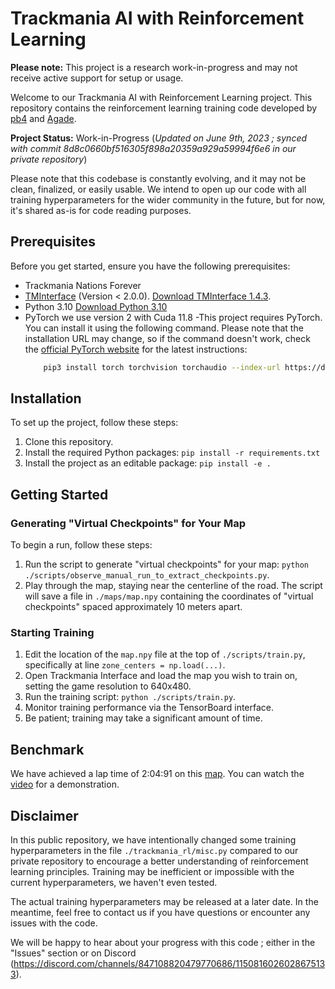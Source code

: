 # Trackmania AI with Reinforcement Learning

**Please note:** This project is a research work-in-progress and may not receive active support for setup or usage.

Welcome to our Trackmania AI with Reinforcement Learning project. This repository contains the reinforcement learning training code developed by [pb4](https://github.com/pb4git) and [Agade](https://github.com/Agade09).

**Project Status:** Work-in-Progress (*Updated on June 9th, 2023 ; synced with commit 8d8c0660bf516305f898a20359a929a59994f6e6 in our private repository*)

Please note that this codebase is constantly evolving, and it may not be clean, finalized, or easily usable. We intend to open up our code with all training hyperparameters for the wider community in the future, but for now, it's shared as-is for code reading purposes.

## Prerequisites

Before you get started, ensure you have the following prerequisites:

- Trackmania Nations Forever
- [TMInterface](https://donadigo.com/tminterface/) (Version < 2.0.0). [Download TMInterface 1.4.3](https://donadigo.com/files/TMInterface/TMInterface_1.4.3_Setup.exe).
- Python 3.10 [Download Python 3.10](https://www.python.org/downloads/release/python-3100/)
- PyTorch we use version 2 with Cuda 11.8
    -This project requires PyTorch. You can install it using the following command. Please note that the installation URL may change, so if the command doesn't work, check the [official PyTorch website](https://pytorch.org/) for the latest instructions:
    ```bash
        pip3 install torch torchvision torchaudio --index-url https://download.pytorch.org/whl/cu118

## Installation

To set up the project, follow these steps:

1. Clone this repository.
2. Install the required Python packages: `pip install -r requirements.txt`
3. Install the project as an editable package: `pip install -e .`

## Getting Started

### Generating "Virtual Checkpoints" for Your Map

To begin a run, follow these steps:

1. Run the script to generate "virtual checkpoints" for your map: `python ./scripts/observe_manual_run_to_extract_checkpoints.py`.
2. Play through the map, staying near the centerline of the road. The script will save a file in `./maps/map.npy` containing the coordinates of "virtual checkpoints" spaced approximately 10 meters apart.

### Starting Training

1. Edit the location of the `map.npy` file at the top of `./scripts/train.py`, specifically at line `zone_centers = np.load(...)`.
2. Open Trackmania Interface and load the map you wish to train on, setting the game resolution to 640x480.
3. Run the training script: `python ./scripts/train.py`.
4. Monitor training performance via the TensorBoard interface.
5. Be patient; training may take a significant amount of time.

## Benchmark

We have achieved a lap time of 2:04:91 on this [map](https://tmnf.exchange/trackshow/10460245). You can watch the [video](https://www.youtube.com/watch?v=p5pq2UNOEnY) for a demonstration.

## Disclaimer

In this public repository, we have intentionally changed some training hyperparameters in the file `./trackmania_rl/misc.py` compared to our private repository to encourage a better understanding of reinforcement learning principles. Training may be inefficient or impossible with the current hyperparameters, we haven't even tested.

The actual training hyperparameters may be released at a later date. In the meantime, feel free to contact us if you have questions or encounter any issues with the code.

We will be happy to hear about your progress with this code ; either in the "Issues" section or on Discord (https://discord.com/channels/847108820479770686/1150816026028675133).